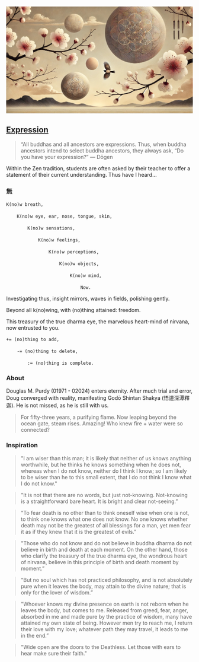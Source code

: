 ![Expression](./expression.jpeg)
## [Expression](https://github.com/cancelself/cancelself.github.io)

> “All buddhas and all ancestors are expressions. Thus, when buddha ancestors intend to select buddha ancestors, they always ask, “Do you have your expression?” — Dōgen

Within the Zen tradition, students are often asked by their teacher to offer a statement of their current understanding. Thus have I heard…

### 無

	K(no)w breath,
	
		K(no)w eye, ear, nose, tongue, skin,
		
			K(no)w sensations,
			
				K(no)w feelings,
				
					K(no)w perceptions,
					
						K(no)w objects,
						
							K(no)w mind,
							
								Now.
								
Investigating thus,
insight mirrors,
waves in fields,
polishing gently.

Beyond all k(no)wing,
with (no)thing attained: freedom.

This treasury of the true dharma eye,
the marvelous heart-mind of nirvana,
now entrusted to you.

	+= (no)thing to add,
	
		-= (no)thing to delete,
		
			:= (no)thing is complete.
					
### About
Douglas M. Purdy (01971 - 02024) enters eternity. After much trial and error, Doug converged with reality, manifesting Godō Shintan Shakya (悟道深潭釋迦). He is not missed, as he is still with us.

> For fifty-three years, a purifying flame. Now leaping beyond the ocean gate, steam rises. Amazing! Who knew fire + water were so connected?

### Inspiration

> "I am wiser than this man; it is likely that neither of us knows anything worthwhile, but he thinks he knows something when he does not, whereas when I do not know, neither do I think I know; so I am likely to be wiser than he to this small extent, that I do not think I know what I do not know."

> "It is not that there are no words, but just not-knowing. Not-knowing is a straightforward bare heart. It is bright and clear not-seeing.”

> "To fear death is no other than to think oneself wise when one is not, to think one knows what one does not know. No one knows whether death may not be the greatest of all blessings for a man, yet men fear it as if they knew that it is the greatest of evils.”

> "Those who do not know and do not believe in buddha dharma do not believe in birth and death at each moment. On the other hand, those who clarify the treasury of the true dharma eye, the wondrous heart of nirvana, believe in this principle of birth and death moment by moment.”

> "But no soul which has not practiced philosophy, and is not absolutely pure when it leaves the body, may attain to the divine nature; that is only for the lover of wisdom.”

> "Whoever knows my divine presence on earth is not reborn when he leaves the body, but comes to me. Released from greed, fear, anger, absorbed in me and made pure by the practice of wisdom, many have attained my own state of being. However men try to reach me, I return their love with my love; whatever path they may travel, it leads to me in the end.”

> "Wide open are the doors to the Deathless. Let those with ears to hear make sure their faith."
